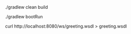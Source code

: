 ./gradlew clean build

./gradlew bootRun

curl http://localhost:8080/ws/greeting.wsdl > greeting.wsdl

